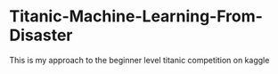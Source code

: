 # Titanic-Machine-Learning-From-Disaster

This is my approach to the beginner level titanic competition on kaggle
